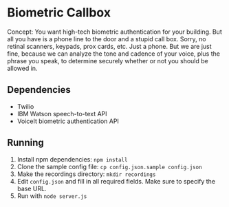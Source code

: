 Biometric Callbox
=================

Concept: You want high-tech biometric authentication for your building. But all you have is a phone line to the door and a stupid call box. Sorry, no retinal scanners, keypads, prox cards, etc. Just a phone. But we are just fine, because we can analyze the tone and cadence of your voice, plus the phrase you speak, to determine securely whether or not you should be allowed in.

Dependencies
------------

* Twilio
* IBM Watson speech-to-text API
* VoiceIt biometric authentication API

Running
-------

1. Install npm dependencies: `npm install`
2. Clone the sample config file: `cp config.json.sample config.json`
3. Make the recordings directory: `mkdir recordings`
4. Edit `config.json` and fill in all required fields.  Make sure to specify the base URL.
5. Run with `node server.js`

